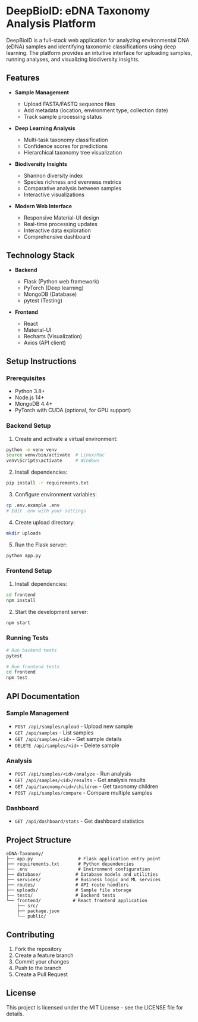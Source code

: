 # DeepBioID: eDNA Taxonomy Analysis Platform

DeepBioID is a full-stack web application for analyzing environmental DNA (eDNA) samples and identifying taxonomic classifications using deep learning. The platform provides an intuitive interface for uploading samples, running analyses, and visualizing biodiversity insights.

## Features

- **Sample Management**
  - Upload FASTA/FASTQ sequence files
  - Add metadata (location, environment type, collection date)
  - Track sample processing status

- **Deep Learning Analysis**
  - Multi-task taxonomy classification
  - Confidence scores for predictions
  - Hierarchical taxonomy tree visualization

- **Biodiversity Insights**
  - Shannon diversity index
  - Species richness and evenness metrics
  - Comparative analysis between samples
  - Interactive visualizations

- **Modern Web Interface**
  - Responsive Material-UI design
  - Real-time processing updates
  - Interactive data exploration
  - Comprehensive dashboard

## Technology Stack

- **Backend**
  - Flask (Python web framework)
  - PyTorch (Deep learning)
  - MongoDB (Database)
  - pytest (Testing)

- **Frontend**
  - React
  - Material-UI
  - Recharts (Visualization)
  - Axios (API client)

## Setup Instructions

### Prerequisites

- Python 3.8+
- Node.js 14+
- MongoDB 4.4+
- PyTorch with CUDA (optional, for GPU support)

### Backend Setup

1. Create and activate a virtual environment:
```bash
python -m venv venv
source venv/bin/activate  # Linux/Mac
venv\Scripts\activate     # Windows
```

2. Install dependencies:
```bash
pip install -r requirements.txt
```

3. Configure environment variables:
```bash
cp .env.example .env
# Edit .env with your settings
```

4. Create upload directory:
```bash
mkdir uploads
```

5. Run the Flask server:
```bash
python app.py
```

### Frontend Setup

1. Install dependencies:
```bash
cd frontend
npm install
```

2. Start the development server:
```bash
npm start
```

### Running Tests

```bash
# Run backend tests
pytest

# Run frontend tests
cd frontend
npm test
```

## API Documentation

### Sample Management

- `POST /api/samples/upload` - Upload new sample
- `GET /api/samples` - List samples
- `GET /api/samples/<id>` - Get sample details
- `DELETE /api/samples/<id>` - Delete sample

### Analysis

- `POST /api/samples/<id>/analyze` - Run analysis
- `GET /api/samples/<id>/results` - Get analysis results
- `GET /api/taxonomy/<id>/children` - Get taxonomy children
- `POST /api/samples/compare` - Compare multiple samples

### Dashboard

- `GET /api/dashboard/stats` - Get dashboard statistics

## Project Structure

```
eDNA-Taxonomy/
├── app.py                 # Flask application entry point
├── requirements.txt       # Python dependencies
├── .env                   # Environment configuration
├── database/             # Database models and utilities
├── services/             # Business logic and ML services
├── routes/               # API route handlers
├── uploads/              # Sample file storage
├── tests/                # Backend tests
└── frontend/            # React frontend application
    ├── src/
    ├── package.json
    └── public/
```

## Contributing

1. Fork the repository
2. Create a feature branch
3. Commit your changes
4. Push to the branch
5. Create a Pull Request

## License

This project is licensed under the MIT License - see the LICENSE file for details.